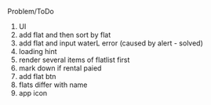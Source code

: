 
Problem/ToDo

1. UI
2. add flat and then sort by flat
3. add flat and input waterL error (caused by alert - solved)
4. loading hint
5. render several items of flatlist first
6. mark down if rental paied
7. add flat btn
8. flats differ with name
9. app icon
